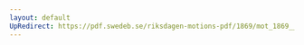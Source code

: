 ```yaml
---
layout: default
UpRedirect: https://pdf.swedeb.se/riksdagen-motions-pdf/1869/mot_1869__fk__00028/mot_1869__fk__00028_002.pdf
---
```

